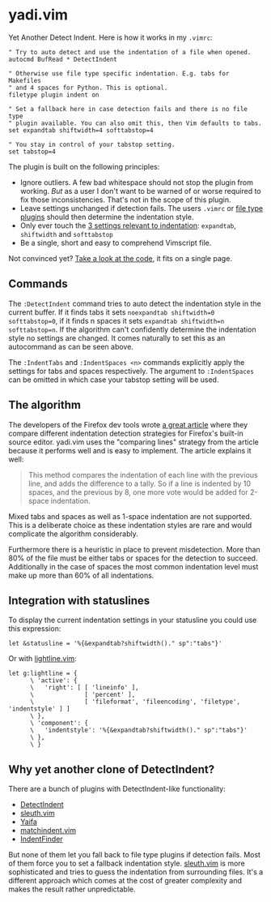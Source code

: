 yadi.vim
========

Yet Another Detect Indent. Here is how it works in my `.vimrc`:

```vim
" Try to auto detect and use the indentation of a file when opened. 
autocmd BufRead * DetectIndent

" Otherwise use file type specific indentation. E.g. tabs for Makefiles
" and 4 spaces for Python. This is optional.
filetype plugin indent on

" Set a fallback here in case detection fails and there is no file type
" plugin available. You can also omit this, then Vim defaults to tabs.
set expandtab shiftwidth=4 softtabstop=4

" You stay in control of your tabstop setting.
set tabstop=4
```

The plugin is built on the following principles:

* Ignore outliers. A few bad whitespace should not stop the plugin from
  working. *But* as a user I don't want to be warned of or worse required to fix
  those inconsistencies. That's not in the scope of this plugin.
* Leave settings unchanged if detection fails. The users `.vimrc` or
  [file type plugins](https://vim.fandom.com/wiki/File_type_plugins)
  should then determine the indentation style.
* Only ever touch the
  [3 settings relevant to indentation](https://vim.fandom.com/wiki/Indenting_source_code#Setup):
  `expandtab`, `shiftwidth` and `softtabstop`
* Be a single, short and easy to comprehend Vimscript file.

Not convinced yet?
[Take a look at the code](https://github.com/timakro/vim-yadi/blob/main/plugin/yadi.vim#L17-L62),
it fits on a single page.

Commands
--------

The `:DetectIndent` command tries to auto detect the indentation style in the
current buffer.
If it finds tabs it sets `noexpandtab shiftwidth=0 softtabstop=0`,
if it finds n spaces it sets `expandtab shiftwidth=n softtabstop=n`.
If the algorithm can't confidently determine the indentation style no settings
are changed. It comes naturally to set this as an autocommand as can be seen
above.

The `:IndentTabs` and `:IndentSpaces <n>` commands explicitly apply the
settings for tabs and spaces respectively. The argument to `:IndentSpaces` can
be omitted in which case your tabstop setting will be used.

The algorithm
-------------

The developers of the Firefox dev tools wrote
[a great article](https://medium.com/firefox-developer-tools/detecting-code-indentation-eff3ed0fb56b)
where they compare different indentation detection strategies for Firefox's
built-in source editor. yadi.vim uses the "comparing lines" strategy from the
article because it performs well and is easy to implement. The article explains
it well:

> This method compares the indentation of each line with the previous line, and
> adds the difference to a tally. So if a line is indented by 10 spaces, and
> the previous by 8, one more vote would be added for 2-space indentation.

Mixed tabs and spaces as well as 1-space indentation are not supported. This is
a deliberate choice as these indentation styles are rare and would complicate
the algorithm considerably. 

Furthermore there is a heuristic in place to prevent misdetection. More than
80% of the file must be either tabs or spaces for the detection to succeed.
Additionally in the case of spaces the most common indentation level must make
up more than 60% of all indentations.

Integration with statuslines
----------------------------

To display the current indentation settings in your statusline you could use
this expression:

```vim
let &statusline = '%{&expandtab?shiftwidth()." sp":"tabs"}'
```

Or with [lightline.vim](https://github.com/itchyny/lightline.vim):

```vim
let g:lightline = {
      \ 'active': {
      \   'right': [ [ 'lineinfo' ],
      \              [ 'percent' ],
      \              [ 'fileformat', 'fileencoding', 'filetype', 'indentstyle' ] ]
      \ },
      \ 'component': {
      \   'indentstyle': '%{&expandtab?shiftwidth()." sp":"tabs"}'
      \ },
      \ }
```

Why yet another clone of DetectIndent?
--------------------------------------

There are a bunch of plugins with DetectIndent-like functionality:

* [DetectIndent](https://github.com/ciaranm/detectindent)
* [sleuth.vim](https://github.com/tpope/vim-sleuth)
* [Yaifa](https://github.com/Raimondi/yaifa)
* [matchindent.vim](https://github.com/conormcd/matchindent.vim)
* [IndentFinder](https://github.com/ldx/vim-indentfinder)

But none of them let you fall back to file type plugins if detection fails. Most of them force you to set a fallback indentation style. [sleuth.vim](https://github.com/tpope/vim-sleuth) is more sophisticated and tries to guess the indentation from surrounding files. It's a different approach which comes at the cost of greater complexity and makes the result rather unpredictable.

